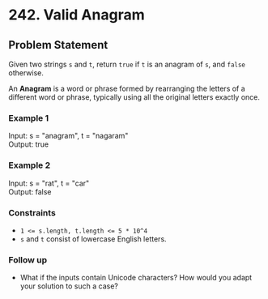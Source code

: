# 242. Valid Anagram

## Problem Statement

Given two strings `s` and `t`, return `true` if `t` is an anagram of `s`, and `false` otherwise.

An **Anagram** is a word or phrase formed by rearranging the letters of a different word or phrase, typically using all the original letters exactly once.

### Example 1

Input: s = "anagram", t = "nagaram"  
Output: true

### Example 2

Input: s = "rat", t = "car"  
Output: false

### Constraints

- `1 <= s.length, t.length <= 5 * 10^4`
- `s` and `t` consist of lowercase English letters.

### Follow up

- What if the inputs contain Unicode characters? How would you adapt your solution to such a case?
